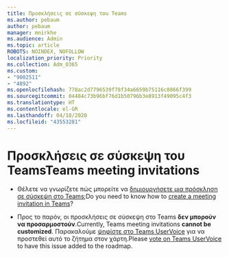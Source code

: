 ```yaml
---
title: Προσκλήσεις σε σύσκεψη του Teams
ms.author: pebaum
author: pebaum
manager: mnirkhe
ms.audience: Admin
ms.topic: article
ROBOTS: NOINDEX, NOFOLLOW
localization_priority: Priority
ms.collection: Adm_O365
ms.custom:
- "9002511"
- "4892"
ms.openlocfilehash: 778ac2d7796539f78f34a6659b75116c8866f399
ms.sourcegitcommit: 04484c73b96bf76d1b50796b3e8913f49095c4f3
ms.translationtype: HT
ms.contentlocale: el-GR
ms.lasthandoff: 04/18/2020
ms.locfileid: "43553281"
---
```

# <a name="teams-meeting-invitations"></a><span data-ttu-id="e918a-102">Προσκλήσεις σε σύσκεψη του Teams</span><span class="sxs-lookup"><span data-stu-id="e918a-102">Teams meeting invitations</span></span>

- <span data-ttu-id="e918a-103">Θέλετε να γνωρίζετε πώς μπορείτε να [δημιουργήσετε μια πρόσκληση σε σύσκεψη στο Teams](https://support.office.com/article/Schedule-a-meeting-in-Teams-943507a9-8583-4c58-b5d2-8ec8265e04e5);</span><span class="sxs-lookup"><span data-stu-id="e918a-103">Do you need to know how to [create a meeting invitation in Teams](https://support.office.com/article/Schedule-a-meeting-in-Teams-943507a9-8583-4c58-b5d2-8ec8265e04e5)?</span></span>

- <span data-ttu-id="e918a-104">Προς το παρόν, οι προσκλήσεις σε σύσκεψη στο Teams **δεν μπορούν να προσαρμοστούν**.</span><span class="sxs-lookup"><span data-stu-id="e918a-104">Currently, Teams meeting invitations **cannot be customized**.</span></span> <span data-ttu-id="e918a-105">Παρακαλούμε [ψηφίστε στο Teams UserVoice](https://microsoftteams.uservoice.com/) για να προστεθεί αυτό το ζήτημα στον χάρτη.</span><span class="sxs-lookup"><span data-stu-id="e918a-105">Please [vote on Teams UserVoice](https://microsoftteams.uservoice.com/) to have this issue added to the roadmap.</span></span>
